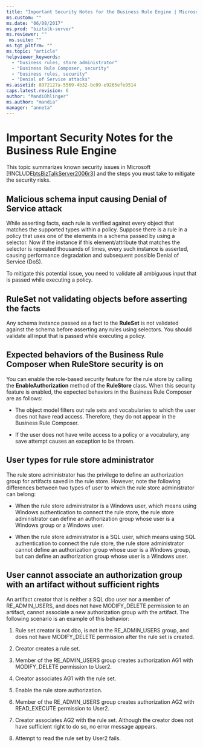 ```yaml
---
title: "Important Security Notes for the Business Rule Engine | Microsoft Docs"
ms.custom: ""
ms.date: "06/08/2017"
ms.prod: "biztalk-server"
ms.reviewer: ""
 ms.suite: ""
ms.tgt_pltfrm: ""
ms.topic: "article"
helpviewer_keywords: 
  - "business rules, store administrator"
  - "Business Rule Composer, security"
  - "business rules, security"
  - "Denial of Service attacks"
ms.assetid: 8972127a-5569-4b32-bc09-e9265efe9514
caps.latest.revision: 6
author: "MandiOhlinger"
ms.author: "mandia"
manager: "anneta"
---
```

# Important Security Notes for the Business Rule Engine
This topic summarizes known security issues in Microsoft [!INCLUDE[btsBizTalkServer2006r3](../includes/btsbiztalkserver2006r3-md.md)] and the steps you must take to mitigate the security risks.  
  
## Malicious schema input causing Denial of Service attack  
 While asserting facts, each rule is verified against every object that matches the supported types within a policy. Suppose there is a rule in a policy that uses one of the elements in a schema passed by using a selector. Now if the instance if this element/attribute that matches the selector is repeated thousands of times, every such instance is asserted, causing performance degradation and subsequent possible Denial of Service (DoS).  
  
 To mitigate this potential issue, you need to validate all ambiguous input that is passed while executing a policy.  
  
## RuleSet not validating objects before asserting the facts  
 Any schema instance passed as a fact to the **RuleSet** is not validated against the schema before asserting any rules using selectors. You should validate all input that is passed while executing a policy.  
  
## Expected behaviors of the Business Rule Composer when RuleStore security is on  
 You can enable the role-based security feature for the rule store by calling the **EnableAuthorization** method of the **RuleStore** class. When this security feature is enabled, the expected behaviors in the Business Rule Composer are as follows:  
  
-   The object model filters out rule sets and vocabularies to which the user does not have read access. Therefore, they do not appear in the Business Rule Composer.  
  
-   If the user does not have write access to a policy or a vocabulary, any save attempt causes an exception to be thrown.  
  
## User types for rule store administrator  
 The rule store administrator has the privilege to define an authorization group for artifacts saved in the rule store. However, note the following differences between two types of user to which the rule store administrator can belong:  
  
-   When the rule store administrator is a Windows user, which means using Windows authentication to connect the rule store, the rule store administrator can define an authorization group whose user is a Windows group or a Windows user.  
  
-   When the rule store administrator is a SQL user, which means using SQL authentication to connect the rule store, the rule store administrator cannot define an authorization group whose user is a Windows group, but can define an authorization group whose user is a Windows user.  
  
## User cannot associate an authorization group with an artifact without sufficient rights  
 An artifact creator that is neither a SQL dbo user nor a member of RE_ADMIN_USERS, and does not have MODIFY_DELETE permission to an artifact, cannot associate a new authorization group with the artifact. The following scenario is an example of this behavior:  
  
1.  Rule set creator is not dbo, is not in the RE_ADMIN_USERS group, and does not have MODIFY_DELETE permission after the rule set is created.  
  
2.  Creator creates a rule set.  
  
3.  Member of the RE_ADMIN_USERS group creates authorization AG1 with MODIFY_DELETE permission to User2.  
  
4.  Creator associates AG1 with the rule set.  
  
5.  Enable the rule store authorization.  
  
6.  Member of the RE_ADMIN_USERS group creates authorization AG2 with READ_EXECUTE permission to User2.  
  
7.  Creator associates AG2 with the rule set. Although the creator does not have sufficient right to do so, no error message appears.  
  
8.  Attempt to read the rule set by User2 fails.